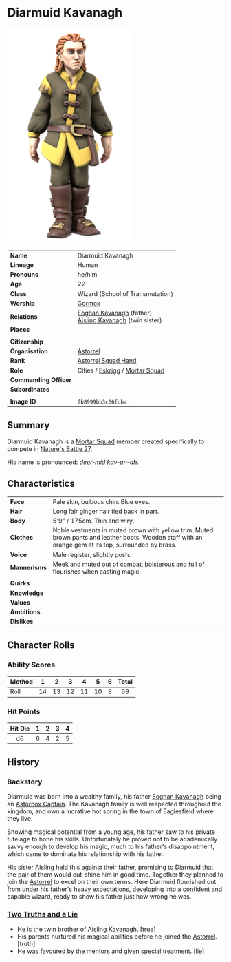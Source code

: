 # Diarmuid Kavanagh

<img src="https://raw.githubusercontent.com/jesskelsall/astarus-images/main/people/portraits/fb8999bb3c66fdba.png" height="500" />

|||
| --- | --- |
| **Name** | Diarmuid Kavanagh | character.3
| **Lineage** | Human |
| **Pronouns** | he/him |
| **Age** | 22 |
| **Class** | Wizard (School of Transmutation) |
| **Worship** | [Gormox](../gods/deities/gormox.md) |
| **Relations** | [Eoghan Kavanagh](eoghan-kavanagh.md) (father)<br>[Aisling Kavanagh](aisling-kavanagh.md) (twin sister) |
| **Places** | |
|||
| **Citizenship** | |
| **Organisation** | [Astorrel](../organisations/astorrel/astorrel.md) |
| **Rank** | [Astorrel Squad Hand](../organisations/astorrel/ranks/astorrel-squad-hand.md) |
| **Role** | Cities / [Eskrigg](../places/cities/eskrigg.md) / [Mortar Squad](../organisations/astorrel/squads/mortar-squad.md) |
| **Commanding Officer** | |
| **Subordinates** | |
|||
| **Image ID** | `fb8999bb3c66fdba` |

## Summary

Diarmuid Kavanagh is a [Mortar Squad](../organisations/astorrel/squads/mortar-squad.md) member created specifically to compete in [Nature's Battle 27](../storylines/natures-battle-27.md).

His name is pronounced: *deer-mid kav-an-ah*.

## Characteristics

| | |
| --- | --- |
| **Face** | Pale skin, bulbous chin. Blue eyes. | characteristics.2
| **Hair** | Long fair ginger hair tied back in part. |
| **Body** | 5'9" / 175cm. Thin and wiry. |
| **Clothes** | Noble vestments in muted brown with yellow trim. Muted brown pants and leather boots. Wooden staff with an orange gem at its top, surrounded by brass. |
| **Voice** | Male register, slightly posh. |
| **Mannerisms** | Meek and muted out of combat, boisterous and full of flourishes when casting magic. |
| | |
| **Quirks** | |
| **Knowledge** | |
| **Values** | |
| **Ambitions** | |
| **Dislikes** | |

## Character Rolls

### Ability Scores

| Method | 1 | 2 | 3 | 4 | 5 | 6 | Total |
| --- |:---:|:---:|:---:|:---:|:---:|:---:|:---:|
| Roll | 14 | 13 | 12 | 11 | 10 | 9 | 69 |

### Hit Points

| Hit Die | 1 | 2 | 3 | 4 |
|:---:|:---:|:---:|:---:|:---:|
| d6 | 6 | 4 | 2 | 5 |

## History

### Backstory

Diarmuid was born into a wealthy family, his father [Eoghan Kavanagh](eoghan-kavanagh.md) being an [Astornox Captain](../organisations/astornox/ranks/astornox-captain.md). The Kavanagh family is well respected throughout the kingdom, and own a lucrative hot spring in the town of Eaglesfield where they live.

Showing magical potential from a young age, his father saw to his private tutelage to hone his skills. Unfortunately he proved not to be academically savvy enough to develop his magic, much to his father's disappointment, which came to dominate his relationship with his father.

His sister Aisling held this against their father, promising to Diarmuid that the pair of them would out-shine him in good time. Together they planned to join the [Astorrel](../organisations/astorrel/astorrel.md) to excel on their own terms. Here Diarmuid flourished out from under his father's heavy expectations, developing into a confident and capable wizard, ready to show his father just how wrong he was.

### [Two Truths and a Lie](../mechanics/roleplay/two-truths-and-a-lie.md)

- He is the twin brother of [Aisling Kavanagh](aisling-kavanagh.md). [true]
- His parents nurtured his magical abilities before he joined the [Astorrel](../organisations/astorrel/astorrel.md). [truth]
- He was favoured by the mentors and given special treatment. [lie]
